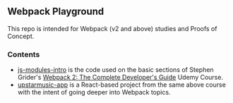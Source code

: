 ## Webpack Playground

This repo is intended for Webpack (v2 and above) studies and Proofs of Concept.

### Contents

- [js-modules-intro](/js-modules-intro) is the code used on the basic sections of Stephen Grider's [Webpack 2: The Complete Developer's Guide](https://www.udemy.com/webpack-2-the-complete-developers-guide/) Udemy Course.
- [upstarmusic-app](/upstarmusic-app) is a React-based project from the same above course with the intent of going deeper into Webpack topics.
